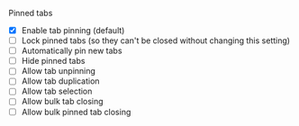 Pinned tabs

- [x] Enable tab pinning (default)
- [ ] Lock pinned tabs (so they can't be closed without changing this setting)
- [ ] Automatically pin new tabs
- [ ] Hide pinned tabs
- [ ] Allow tab unpinning
- [ ] Allow tab duplication
- [ ] Allow tab selection
- [ ] Allow bulk tab closing
- [ ] Allow bulk pinned tab closing
